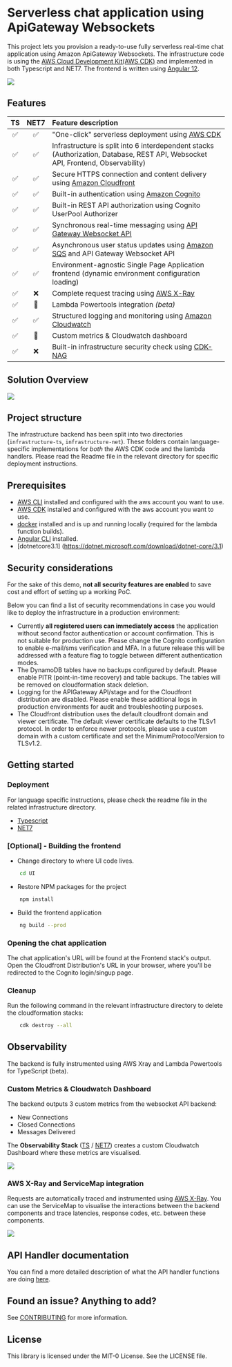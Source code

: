 # Serverless chat application using ApiGateway Websockets
This project lets you provision a ready-to-use fully serverless real-time chat application using Amazon ApiGateway Websockets. The infrastructure code is using the [AWS Cloud Development Kit(AWS CDK)](https://aws.amazon.com/cdk/) and implemented in both Typescript and NET7. The frontend is written using [Angular 12](https://angular.io/).

![](assets/chat_UI.png)

## Features
| TS | NET7 | Feature description |
| :---: | :---: | :--- |
| :white_check_mark: | :white_check_mark: | "One-click" serverless deployment using [AWS CDK](https://aws.amazon.com/cdk/) | 
| :white_check_mark: | :white_check_mark: | Infrastructure is split into 6 interdependent stacks (Authorization, Database, REST API, Websocket API, Frontend, Observability)
| :white_check_mark: | :white_check_mark: | Secure HTTPS connection and content delivery using [Amazon Cloudfront](https://aws.amazon.com/cloudfront/)
| :white_check_mark: | :white_check_mark: | Built-in authentication using [Amazon Cognito](https://aws.amazon.com/cognito/)
| :white_check_mark: | :white_check_mark: | Built-in REST API authorization using Cognito UserPool Authorizer
| :white_check_mark: | :white_check_mark: | Synchronous real-time messaging using [API Gateway Websocket API](https://docs.aws.amazon.com/apigateway/latest/developerguide/apigateway-websocket-api.html)
| :white_check_mark: | :white_check_mark: | Asynchronous user status updates using [Amazon SQS](https://aws.amazon.com/sqs/) and API Gateway Websocket API
| :white_check_mark: | :white_check_mark: | Environment-agnostic Single Page Application frontend (dynamic environment configuration loading)
| :white_check_mark: | :x: | Complete request tracing using [AWS X-Ray](https://aws.amazon.com/xray/)
| :white_check_mark: | :wrench: | Lambda Powertools integration *(beta)*
| :white_check_mark: | :white_check_mark: | Structured logging and monitoring using [Amazon Cloudwatch](https://aws.amazon.com/cloudwatch/)
| :white_check_mark: | :wrench: | Custom metrics & Cloudwatch dashboard
| :white_check_mark: | :x: | Built-in infrastructure security check using [CDK-NAG](https://github.com/cdklabs/cdk-nag)


## Solution Overview
![](assets/websocket_chat.png)

## Project structure
The infrastructure backend has been split into two directories (`infrastructure-ts`, `infrastructure-net`). These folders contain language-specific implementations for *both* the AWS CDK code and the lambda handlers. Please read the Readme file in the relevant directory for specific deployment instructions.

## Prerequisites

- [AWS CLI](https://aws.amazon.com/cli/) installed and configured with the aws account you want to use.
- [AWS CDK](https://docs.aws.amazon.com/cdk/latest/guide/getting_started.html) installed and configured with the aws account you want to use.
- [docker](https://docs.docker.com/get-docker/) installed and is up and running locally (required for the lambda function builds).
- [Angular CLI](https://angular.io/cli) installed.
- [dotnetcore3.1] (https://dotnet.microsoft.com/download/dotnet-core/3.1)

## Security considerations
For the sake of this demo, **not all security features are enabled** to save cost and effort of setting up a working PoC. 

Below you can find a list of security recommendations in case you would like to deploy the infrastructure in a production environment:
- Currently **all registered users can immediately access** the application without second factor authentication or account confirmation. This is not suitable for production use. Please change the Cognito configuration to enable e-mail/sms verification and MFA. In a future release this will be addressed with a feature flag to toggle between different authentication modes.
- The DynamoDB tables have no backups configured by default. Please enable PITR (point-in-time recovery) and table backups. The tables will be removed on cloudformation stack deletion.
- Logging for the APIGateway API/stage and for the Cloudfront distribution are disabled. Please enable these additional logs in production environments for audit and troubleshooting purposes.
- The Cloudfront distribution uses the default cloudfront domain and viewer certificate. The default viewer certificate defaults to the TLSv1 protocol. In order to enforce newer protocols, please use a custom domain with a custom certificate and set the MinimumProtocolVersion to TLSv1.2.

## Getting started
### Deployment

For language specific instructions, please check the readme file in the related infrastructure directory.

- [Typescript](./infrastructure-ts/README.md)
- [NET7](./infrastructure-net7/README.md)

### [Optional] - Building the frontend
- Change directory to where UI code lives.
```bash
    cd UI
```
- Restore NPM packages for the project
```bash
    npm install
```
- Build the frontend application
```bash
    ng build --prod
```

### Opening the chat application
The chat application's URL will be found at the Frontend stack's output. Open the Cloudfront Distribution's URL in your browser, where you'll be redirected to the Cognito login/singup page. 

### Cleanup
Run the following command in the relevant infrastructure directory to delete the cloudformation stacks:
```bash
    cdk destroy --all
```

## Observability
The backend is fully instrumented using AWS Xray and Lambda Powertools for TypeScript (beta).

### Custom Metrics & Cloudwatch Dashboard
The backend outputs 3 custom metrics from the websocket API backend:
* New Connections
* Closed Connections
* Messages Delivered

The **Observability Stack** ([TS](./infrastructure-ts/lib/observability-stack.ts) / [NET7](./infrastructure-net7/src/Infrastructure/Stacks/ObservabilityStack.cs)) creates a custom Cloudwatch Dashboard where these metrics are visualised.

![](assets/dashboard.png)

### AWS X-Ray and ServiceMap integration
Requests are automatically traced and instrumented using [AWS X-Ray](https://aws.amazon.com/xray/). You can use the ServiceMap to visualise the interactions between the backend components and trace latencies, response codes, etc. between these components.

![](assets/service_map.png)


## API Handler documentation
You can find a more detailed description of what the API handler functions are doing [here](/infrastructure-ts/resources/handlers/README.md).

## Found an issue? Anything to add?
See [CONTRIBUTING](CONTRIBUTING.md#security-issue-notifications) for more information.

## License

This library is licensed under the MIT-0 License. See the LICENSE file.
